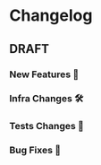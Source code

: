 # Changelog

## DRAFT

### New Features 🎉

### Infra Changes 🛠
 
### Tests Changes 🤖

### Bug Fixes 🐛

